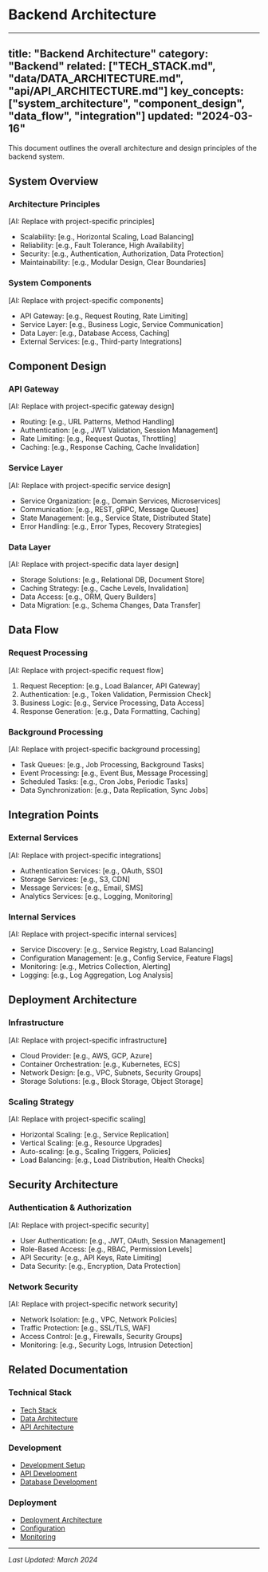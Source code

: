 # Backend Architecture

---
title: "Backend Architecture"
category: "Backend"
related: ["TECH_STACK.md", "data/DATA_ARCHITECTURE.md", "api/API_ARCHITECTURE.md"]
key_concepts: ["system_architecture", "component_design", "data_flow", "integration"]
updated: "2024-03-16"
---

This document outlines the overall architecture and design principles of the backend system.

## System Overview

### Architecture Principles
[AI: Replace with project-specific principles]
- Scalability: [e.g., Horizontal Scaling, Load Balancing]
- Reliability: [e.g., Fault Tolerance, High Availability]
- Security: [e.g., Authentication, Authorization, Data Protection]
- Maintainability: [e.g., Modular Design, Clear Boundaries]

### System Components
[AI: Replace with project-specific components]
- API Gateway: [e.g., Request Routing, Rate Limiting]
- Service Layer: [e.g., Business Logic, Service Communication]
- Data Layer: [e.g., Database Access, Caching]
- External Services: [e.g., Third-party Integrations]

## Component Design

### API Gateway
[AI: Replace with project-specific gateway design]
- Routing: [e.g., URL Patterns, Method Handling]
- Authentication: [e.g., JWT Validation, Session Management]
- Rate Limiting: [e.g., Request Quotas, Throttling]
- Caching: [e.g., Response Caching, Cache Invalidation]

### Service Layer
[AI: Replace with project-specific service design]
- Service Organization: [e.g., Domain Services, Microservices]
- Communication: [e.g., REST, gRPC, Message Queues]
- State Management: [e.g., Service State, Distributed State]
- Error Handling: [e.g., Error Types, Recovery Strategies]

### Data Layer
[AI: Replace with project-specific data layer design]
- Storage Solutions: [e.g., Relational DB, Document Store]
- Caching Strategy: [e.g., Cache Levels, Invalidation]
- Data Access: [e.g., ORM, Query Builders]
- Data Migration: [e.g., Schema Changes, Data Transfer]

## Data Flow

### Request Processing
[AI: Replace with project-specific request flow]
1. Request Reception: [e.g., Load Balancer, API Gateway]
2. Authentication: [e.g., Token Validation, Permission Check]
3. Business Logic: [e.g., Service Processing, Data Access]
4. Response Generation: [e.g., Data Formatting, Caching]

### Background Processing
[AI: Replace with project-specific background processing]
- Task Queues: [e.g., Job Processing, Background Tasks]
- Event Processing: [e.g., Event Bus, Message Processing]
- Scheduled Tasks: [e.g., Cron Jobs, Periodic Tasks]
- Data Synchronization: [e.g., Data Replication, Sync Jobs]

## Integration Points

### External Services
[AI: Replace with project-specific integrations]
- Authentication Services: [e.g., OAuth, SSO]
- Storage Services: [e.g., S3, CDN]
- Message Services: [e.g., Email, SMS]
- Analytics Services: [e.g., Logging, Monitoring]

### Internal Services
[AI: Replace with project-specific internal services]
- Service Discovery: [e.g., Service Registry, Load Balancing]
- Configuration Management: [e.g., Config Service, Feature Flags]
- Monitoring: [e.g., Metrics Collection, Alerting]
- Logging: [e.g., Log Aggregation, Log Analysis]

## Deployment Architecture

### Infrastructure
[AI: Replace with project-specific infrastructure]
- Cloud Provider: [e.g., AWS, GCP, Azure]
- Container Orchestration: [e.g., Kubernetes, ECS]
- Network Design: [e.g., VPC, Subnets, Security Groups]
- Storage Solutions: [e.g., Block Storage, Object Storage]

### Scaling Strategy
[AI: Replace with project-specific scaling]
- Horizontal Scaling: [e.g., Service Replication]
- Vertical Scaling: [e.g., Resource Upgrades]
- Auto-scaling: [e.g., Scaling Triggers, Policies]
- Load Balancing: [e.g., Load Distribution, Health Checks]

## Security Architecture

### Authentication & Authorization
[AI: Replace with project-specific security]
- User Authentication: [e.g., JWT, OAuth, Session Management]
- Role-Based Access: [e.g., RBAC, Permission Levels]
- API Security: [e.g., API Keys, Rate Limiting]
- Data Security: [e.g., Encryption, Data Protection]

### Network Security
[AI: Replace with project-specific network security]
- Network Isolation: [e.g., VPC, Network Policies]
- Traffic Protection: [e.g., SSL/TLS, WAF]
- Access Control: [e.g., Firewalls, Security Groups]
- Monitoring: [e.g., Security Logs, Intrusion Detection]

## Related Documentation

### Technical Stack
- [Tech Stack](TECH_STACK.md)
- [Data Architecture](data/DATA_ARCHITECTURE.md)
- [API Architecture](api/API_ARCHITECTURE.md)

### Development
- [Development Setup](../development/SETUP.md)
- [API Development](api/DEVELOPMENT.md)
- [Database Development](data/DEVELOPMENT.md)

### Deployment
- [Deployment Architecture](../deployment/ARCHITECTURE.md)
- [Configuration](../deployment/configuration/SYSTEM.md)
- [Monitoring](../deployment/operations/MONITORING.md)

---

*Last Updated: March 2024* 